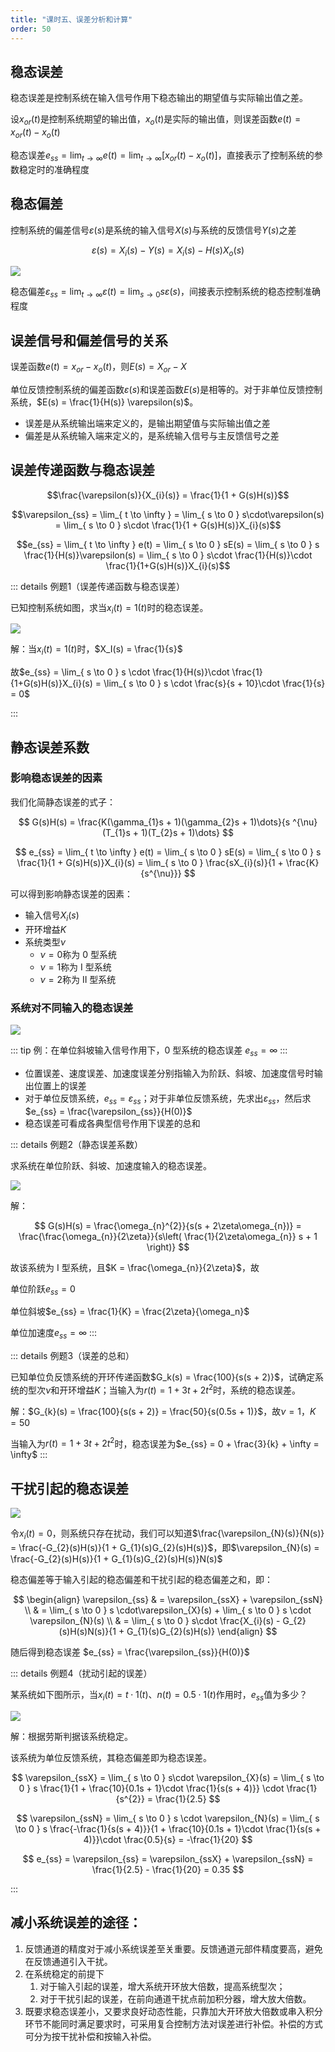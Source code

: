 ```yaml
---
title: "课时五、误差分析和计算"
order: 50
---
```

## 稳态误差

稳态误差是控制系统在输入信号作用下稳态输出的期望值与实际输出值之差。

设$x_{or}(t)$是控制系统期望的输出值，$x_o(t)$是实际的输出值，则误差函数$e(t) = x_{or}(t) - x_{o}(t)$

稳态误差$e_{ss} = \lim_{ t \to \infty } e(t) = \lim_{ t \to \infty } [x_{or}(t) - x_{o}(t)]$，直接表示了控制系统的参数稳定时的准确程度

## 稳态偏差

控制系统的偏差信号$\varepsilon(s)$是系统的输入信号$X(s)$与系统的反馈信号$Y(s)$之差

$$
\varepsilon(s) = X_{i}(s) - Y(s) = X_{i}(s) - H(s)X_{o}(s)
$$

![](/assets/images/match/subjects/ControlEngineering/fD0A432650202312111127645.png)

稳态偏差$\varepsilon_{ss} = \lim_{ t \to \infty } \varepsilon(t) = \lim_{ s \to 0 } s\varepsilon(s)$，间接表示控制系统的稳态控制准确程度

## 误差信号和偏差信号的关系

误差函数$e(t) = x_{or} - x_o(t)$，则$E(s) = X_{or} - X$

单位反馈控制系统的偏差函数$\varepsilon(s)$和误差函数$E(s)$是相等的。对于非单位反馈控制系统，$E(s) = \frac{1}{H(s)} \varepsilon(s)$。

- 误差是从系统输出端来定义的，是输出期望值与实际输出值之差
- 偏差是从系统输入端来定义的，是系统输入信号与主反馈信号之差

## 误差传递函数与稳态误差

$$\frac{\varepsilon(s)}{X_{i}(s)} = \frac{1}{1 + G(s)H(s)}$$

$$\varepsilon_{ss} = \lim_{ t \to \infty } = \lim_{ s \to 0 } s\cdot\varepsilon(s) = \lim_{ s \to 0 } s\cdot \frac{1}{1 + G(s)H(s)}X_{i}(s)$$

$$e_{ss} = \lim_{ t \to \infty } e(t) = \lim_{ s \to 0 } sE(s) = \lim_{ s \to 0 } s \frac{1}{H(s)}\varepsilon(s) = \lim_{ s \to 0 } s\cdot \frac{1}{H(s)}\cdot \frac{1}{1+G(s)H(s)}X_{i}(s)$$

::: details 例题1（误差传递函数与稳态误差）

已知控制系统如图，求当$x_i(t) = 1(t)$时的稳态误差。

![](/assets/images/match/subjects/ControlEngineering/a9C0f0AC3E202312111127820.png)

解：当$x_i(t) = 1(t)$时，$X_I(s) = \frac{1}{s}$

故$e_{ss} = \lim_{ s \to 0 } s \cdot \frac{1}{H(s)}\cdot \frac{1}{1+G(s)H(s)}X_{i}(s) = \lim_{ s \to 0 } s \cdot \frac{s}{s + 10}\cdot \frac{1}{s} = 0$

:::

## 静态误差系数

### 影响稳态误差的因素

我们化简静态误差的式子：

$$
G(s)H(s) = \frac{K(\gamma_{1}s + 1)(\gamma_{2}s + 1)\dots}{s ^{\nu}(T_{1}s + 1)(T_{2}s + 1)\dots}
$$

$$
e_{ss} = \lim_{ t \to \infty } e(t) = \lim_{ s \to 0 } sE(s) = \lim_{ s \to 0 } s \frac{1}{1 + G(s)H(s)}X_{i}(s) = \lim_{ s \to 0 } \frac{sX_{i}(s)}{1 + \frac{K}{s^{\nu}}}
$$

可以得到影响静态误差的因素：

- 输入信号$X_i(s)$
- 开环增益$K$
- 系统类型$\nu$
   - $\nu = 0$称为 0 型系统
   - $\nu = 1$称为 I 型系统
   - $\nu = 2$称为 II 型系统

### 系统对不同输入的稳态误差

![](/assets/images/match/subjects/ControlEngineering/89f2bCE5fa202312111129140.png)

::: tip
例：在单位斜坡输入信号作用下，0 型系统的稳态误差 $e_{ss} = \infty$
:::

- 位置误差、速度误差、加速度误差分别指输入为阶跃、斜坡、加速度信号时输出位置上的误差
- 对于单位反馈系统，$e_{ss} = \varepsilon_{ss}$；对于非单位反馈系统，先求出$\varepsilon_{ss}$，然后求$e_{ss} = \frac{\varepsilon_{ss}}{H(0)}$
- 稳态误差可看成各典型信号作用下误差的总和

::: details 例题2（静态误差系数）

求系统在单位阶跃、斜坡、加速度输入的稳态误差。

![](/assets/images/match/subjects/ControlEngineering/2f9bEaEEa4202312111130170.png)

解：

$$
G(s)H(s) = \frac{\omega_{n}^{2}}{s(s + 2\zeta\omega_{n})} = \frac{\frac{\omega_{n}}{2\zeta}}{s\left( \frac{1}{2\zeta\omega_{n}} s + 1  \right)}
$$

故该系统为 I 型系统，且$K = \frac{\omega_{n}}{2\zeta}$，故

单位阶跃$e_{ss} = 0$

单位斜坡$e_{ss} = \frac{1}{K} = \frac{2\zeta}{\omega_n}$

单位加速度$e_{ss} = \infty$
:::

::: details 例题3（误差的总和）

已知单位负反馈系统的开环传递函数$G_k(s) = \frac{100}{s(s + 2)}$，试确定系统的型次$\nu$和开环增益$K$；当输入为$r(t) = 1 + 3t + 2t^{2}$时，系统的稳态误差。

解：$G_{k}(s) = \frac{100}{s(s + 2)} = \frac{50}{s(0.5s + 1)}$，故$\nu = 1$，$K = 50$

当输入为$r(t) = 1 + 3t + 2t^{2}$时，稳态误差为$e_{ss} = 0 + \frac{3}{k} + \infty = \infty$
:::

## 干扰引起的稳态误差

![](/assets/images/match/subjects/ControlEngineering/7f3Bc9d06E202312111131348.png)

令$x_i(t) = 0$，则系统只存在扰动，我们可以知道$\frac{\varepsilon_{N}(s)}{N(s)} = \frac{-G_{2}(s)H(s)}{1 + G_{1}(s)G_{2}(s)H(s)}$，即$\varepsilon_{N}(s) = \frac{-G_{2}(s)H(s)}{1 + G_{1}(s)G_{2}(s)H(s)}N(s)$

稳态偏差等于输入引起的稳态偏差和干扰引起的稳态偏差之和，即：

$$
\begin{align}
\varepsilon_{ss} & = \varepsilon_{ssX} + \varepsilon_{ssN} \\
	 & = \lim_{ s \to 0 } s \cdot\varepsilon_{X}(s)  + \lim_{ s \to 0 } s \cdot \varepsilon_{N}(s) \\
	 & = \lim_{ s \to 0 } s\cdot \frac{X_{i}(s) - G_{2}(s)H(s)N(s)}{1 + G_{1}(s)G_{2}(s)H(s)}
\end{align}
$$

随后得到稳态误差 $e_{ss} = \frac{\varepsilon_{ss}}{H(0)}$

::: details 例题4（扰动引起的误差）

某系统如下图所示，当$x_{i}(t) = t\cdot 1(t)$、$n(t) = 0.5 \cdot 1(t)$作用时，$e_{ss}$值为多少？

![](/assets/images/match/subjects/ControlEngineering/39BBeb9CC3202312111131064.png)

解：根据劳斯判据该系统稳定。

该系统为单位反馈系统，其稳态偏差即为稳态误差。

$$
\varepsilon_{ssX} = \lim_{ s \to 0 } s\cdot \varepsilon_{X}(s) = \lim_{ s \to 0 } s \frac{1}{1 + \frac{10}{0.1s + 1}\cdot \frac{1}{s(s + 4)}} \cdot \frac{1}{s^{2}} = \frac{1}{2.5}
$$

$$
\varepsilon_{ssN} = \lim_{ s \to 0 } s \cdot \varepsilon_{N}(s) = \lim_{ s \to 0 } s \frac{-\frac{1}{s(s + 4)}}{1 + \frac{10}{0.1s + 1}\cdot \frac{1}{s(s + 4)}}\cdot \frac{0.5}{s} = -\frac{1}{20}
$$

$$
e_{ss} = \varepsilon_{ss} = \varepsilon_{ssX} + \varepsilon_{ssN} = \frac{1}{2.5} - \frac{1}{20} = 0.35
$$

:::

## 减小系统误差的途径：

1. 反馈通道的精度对于减小系统误差至关重要。反馈通道元部件精度要高，避免在反馈通道引入干扰。
2. 在系统稳定的前提下
   1. 对于输入引起的误差，增大系统开环放大倍数，提高系统型次；
   2. 对于干扰引起的误差，在前向通道干扰点前加积分器，增大放大倍数。
3. 既要求稳态误差小，又要求良好动态性能，只靠加大开环放大倍数或串入积分环节不能同时满足要求时，可采用复合控制方法对误差进行补偿。补偿的方式可分为按干扰补偿和按输入补偿。

